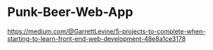 # Punk-Beer-Web-App
https://medium.com/@GarrettLevine/5-projects-to-complete-when-starting-to-learn-front-end-web-development-48e8a1ce3178
